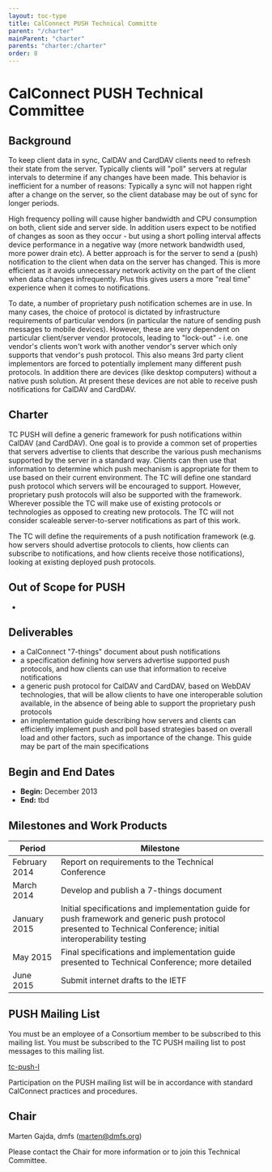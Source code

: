 ```yaml
---
layout: toc-type
title: CalConnect PUSH Technical Committe
parent: "/charter"
mainParent: "charter"
parents: "charter:/charter"
order: 8
---
```


# CalConnect PUSH Technical Committee

## Background

To keep client data in sync, CalDAV and CardDAV clients need to refresh their state from the server. Typically clients will "poll" servers at regular intervals to determine if any changes have been made. This behavior is inefficient for a number of reasons: Typically a sync will not happen right after a change on the server, so the client database may be out of sync for longer periods.

High frequency polling will cause higher bandwidth and CPU consumption on both, client side and server side. In addition users expect to be notified of changes as soon as they occur - but using a short polling interval affects device performance in a negative way (more network bandwidth used, more power drain etc). A better approach is for the server to send a (push) notification to the client when data on the server has changed. This is more efficient as it avoids unnecessary network activity on the part of the client when data changes infrequently. Plus this gives users a more "real time" experience when it comes to notifications.

To date, a number of proprietary push notification schemes are in use. In many cases, the choice of protocol is dictated by infrastructure requirements of particular vendors (in particular the nature of sending push messages to mobile devices). However, these are very dependent on particular client/server vendor protocols, leading to "lock-out" - i.e. one vendor's clients won't work with another vendor's server which only supports that vendor's push protocol. This also means 3rd party client implementors are forced to potentially implement many different push protocols. In addition there are devices (like desktop computers) without a native push solution. At present these devices are not able to receive push notifications for CalDAV and CardDAV.

## Charter

TC PUSH will define a generic framework for push notifications within CalDAV (and CardDAV). One goal is to provide a common set of properties that servers advertise to clients that describe the various push mechanisms supported by the server in a standard way. Clients can then use that information to determine which push mechanism is appropriate for them to use based on their current environment. The TC will define one standard push protocol which servers will be encouraged to support. However, proprietary push protocols will also be supported with the framework. Wherever possible the TC will make use of existing protocols or technologies as opposed to creating new protocols. The TC will not consider scaleable server-to-server notifications as part of this work.

The TC will define the requirements of a push notification framework (e.g. how servers should advertise protocols to clients, how clients can subscribe to notifications, and how clients receive those notifications), looking at existing deployed push protocols.

## Out of Scope for PUSH

-
 
## Deliverables

- a CalConnect "7-things" document about push notifications
- a specification defining how servers advertise supported push protocols, and how clients can use that information to receive notifications
- a generic push protocol for CalDAV and CardDAV, based on WebDAV technologies, that will be allow clients to have one interoperable solution available, in the absence of being able to support the proprietary push protocols
- an implementation guide describing how servers and clients can efficiently implement push and poll based strategies based on overall load and other factors, such as importance of the change. This guide may be part of the main specifications

## Begin and End Dates

* **Begin:** December 2013
* **End:** tbd

## Milestones and Work Products

| Period | Milestone |
| --- | --- |
| February 2014 |	Report on requirements to the Technical Conference |
| March 2014 |	Develop and publish a 7-things document |
| January 2015 |	Initial specifications and implementation guide for push framework and generic push protocol presented to Technical Conference; initial interoperability testing |
| May 2015 |	Final specifications and implementation guide presented to Technical Conference; more detailed  |interoperability testing |
| June 2015 |	Submit internet drafts to the IETF |

## PUSH Mailing List

You must be an employee of a Consortium member to be subscribed to this mailing list.
You must be subscribed to the TC PUSH mailing list to post messages to this mailing list.

[tc-push-l](mailto:tc-push-l@lists.calconnect.org)

Participation on the PUSH mailing list will be in accordance with standard CalConnect practices and procedures.

## Chair 

Marten Gajda, dmfs ([marten@dmfs.org](mailto:marten@dmfs.org))

Please contact the Chair for more information or to join this Technical Committee.
